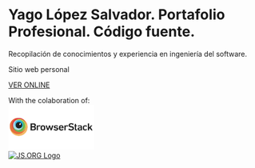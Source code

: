 # Yago López Salvador. Portafolio Profesional. Código fuente.

Recopilación de conocimientos y experiencia en ingeniería del software.

Sitio web personal

<a href="https://yagolopez.github.io" target="_blank">VER ONLINE</a>

<div>With the colaboration of: </div>
<div><a href="https://www.browserstack.com/" target="_blank"><img src="browserstack-logo.png" height="90px"></a></div>

<div><a href="https://js.org" target="_blank" title="JS.ORG | JavaScript Community"><img src="https://logo.js.org/dark_horz.png" width="102" alt="JS.ORG Logo"></a></div>
